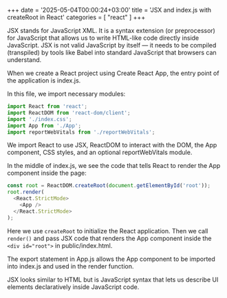 +++
date = '2025-05-04T00:00:24+03:00'
title = 'JSX and index.js with createRoot in React'
categories = [ "react" ]
+++


JSX stands for JavaScript XML. It is a syntax extension (or preprocessor) for JavaScript that allows us to write HTML-like code directly inside JavaScript. JSX is not valid JavaScript by itself — it needs to be compiled (transpiled) by tools like Babel into standard JavaScript that browsers can understand.

When we create a React project using Create React App, the entry point of the application is index.js.

In this file, we import necessary modules:

```javascript
import React from 'react';
import ReactDOM from 'react-dom/client';
import './index.css';
import App from './App';
import reportWebVitals from './reportWebVitals';
```

We import React to use JSX, ReactDOM to interact with the DOM, the App component, CSS styles, and an optional reportWebVitals module.

In the middle of index.js, we see the code that tells React to render the App component inside the page:

```javascript
const root = ReactDOM.createRoot(document.getElementById('root'));
root.render(
  <React.StrictMode>
    <App />
  </React.StrictMode>
);
```

Here we use `createRoot` to initialize the React application. Then we call `render()` and pass JSX code that renders the App component inside the `<div id="root">` in public/index.html.

The export statement in App.js allows the App component to be imported into index.js and used in the render function.

JSX looks similar to HTML but is JavaScript syntax that lets us describe UI elements declaratively inside JavaScript code.